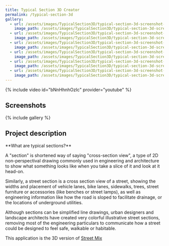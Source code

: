 ```yaml
---
title: Typical Section 3D Creator
permalink: /typical-section-3d
gallery:
  - url: /assets/images/TypicalSection3D/typical-section-3d-screenshot-01.png
    image_path: /assets/images/TypicalSection3D/typical-section-3d-screenshot-01.png
  - url: /assets/images/TypicalSection3D/typical-section-3d-screenshot-02.png
    image_path: /assets/images/TypicalSection3D/typical-section-3d-screenshot-02.png
  - url: /assets/images/TypicalSection3D/typical-section-3d-screenshot-03.png
    image_path: /assets/images/TypicalSection3D/typical-section-3d-screenshot-03.png
  - url: /assets/images/TypicalSection3D/typical-section-3d-screenshot-04.png
    image_path: /assets/images/TypicalSection3D/typical-section-3d-screenshot-04.png
  - url: /assets/images/TypicalSection3D/typical-section-3d-screenshot-05.png
    image_path: /assets/images/TypicalSection3D/typical-section-3d-screenshot-05.png
  - url: /assets/images/TypicalSection3D/typical-section-3d-screenshot-06.png
    image_path: /assets/images/TypicalSection3D/typical-section-3d-screenshot-06.png
---
```

{% include video id="bNnHhnhOzIc" provider="youtube" %}

<h2>Screenshots</h2>
{% include gallery %}

<h2>Project description</h2>
**What are typical sections?**

A "section" is shortened way of saying "cross-section view", a type of 2D non-perspectival drawing commonly used in engineering and architecture to show what something looks like when you take a slice of it and look at it head-on. 

Similarly, a street section is a cross section view of a street, showing the widths and placement of vehicle lanes, bike lanes, sidewalks, trees, street furniture or accessories (like benches or street lamps), as well as engineering information like how the road is sloped to facilitate drainage, or the locations of underground utilities. 

Although sections can be simplified line drawings, urban designers and landscape architects have created very colorful illustrative street sections, removing most of the engineering particulars to communicate how a street could be designed to feel safe, walkable or habitable.

This application is the 3D version of [Street Mix](https://streetmix.net/)





